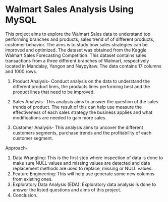 # Walmart Sales Analysis Using MySQL
This project aims to explore the Walmart Sales data to understand top performing branches and products, sales trend of of different products, customer behavior. The aims is to study how sales strategies can be improved and optimized. The dataset was obtained from the Kaggle Walmart Sales Forecasting Competition. This dataset contains sales transactions from a three different branches of Walmart, respectively located in Mandalay, Yangon and Naypyitaw. The data contains 17 columns and 1000 rows.

1) Product Analysis-
Conduct analysis on the data to understand the different product lines, the products lines performing best and the product lines that need to be improved.

2) Sales Analysis-
This analysis aims to answer the question of the sales trends of product. The result of this can help use measure the effectiveness of each sales strategy the business applies and what modifications are needed to gain more sales.

3) Customer Analysis-
This analysis aims to uncover the different customers segments, purchase trends and the profitability of each customer segment.

Approach-
1) Data Wrangling: This is the first step where inspection of data is done to make sure NULL values and missing values are detected and data replacement methods are used to replace, missing or NULL values.
2) Feature Engineering: This will help use generate some new columns from existing ones.
3) Exploratory Data Analysis (EDA): Exploratory data analysis is done to answer the listed questions and aims of this project.
4) Conclusion.
